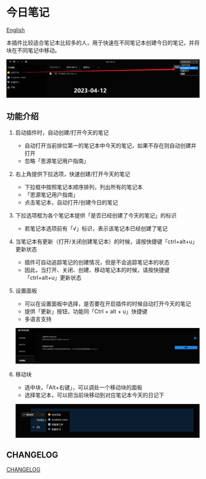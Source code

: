 # 今日笔记

[English](README-en.md)

本插件比较适合笔记本比较多的人，用于快速在不同笔记本创建今日的笔记，并将块在不同笔记中移动。

![日记选项](asset/日记选项.png)

## 功能介绍

1. 启动插件时，自动创建/打开今天的笔记
    - 自动打开当前排位第一的笔记本中今天的笔记，如果不存在则自动创建并打开
    - 忽略「思源笔记用户指南」

2. 右上角提供下拉选项，快速创建/打开今天的笔记
    - 下拉框中按照笔记本顺序排列，列出所有的笔记本
    - 「思源笔记用户指南」
    - 点击笔记本，自动打开/创建今日的笔记

3. 下拉选项框为各个笔记本提供「是否已经创建了今天的笔记」的标识
    - 若笔记本选项前有「√」标识，表示该笔记本已经创建了笔记

4. 当笔记本有更新（打开/关闭创建笔记本）的时候，请按快捷键「ctrl+alt+u」更新状态
    - 插件可自动追踪笔记的创建情况，但是不会追踪笔记本的状态
    - 因此，当打开、关闭、创建、移动笔记本的时候，请按快捷键「ctrl+alt+u」更新状态

5. 设置面板
    - 可以在设置面板中选择，是否要在开启插件的时候自动打开今天的笔记
    - 提供「更新」按钮，功能同「Ctrl + alt + u」快捷键
    - 多语言支持

    ![](asset/Setting.png)

6. 移动块
    - 选中块，「Alt+右键」，可以调处一个移动块的面板
    - 选择笔记本，可以把当前块移动到对应笔记本今天的日记下

    ![](asset/MoveBlock.png)

## CHANGELOG

[CHANGELOG](CHANGELOG.md)
